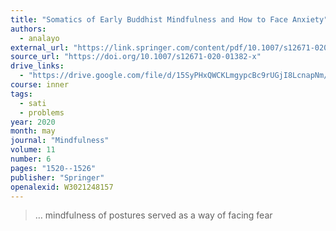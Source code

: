 ```yaml
---
title: "Somatics of Early Buddhist Mindfulness and How to Face Anxiety"
authors:
  - analayo
external_url: "https://link.springer.com/content/pdf/10.1007/s12671-020-01382-x.pdf"
source_url: "https://doi.org/10.1007/s12671-020-01382-x"
drive_links:
  - "https://drive.google.com/file/d/15SyPHxQWCKLmgypcBc9rUGjI8LcnapNm/view?usp=drivesdk"
course: inner
tags:
  - sati
  - problems
year: 2020
month: may
journal: "Mindfulness"
volume: 11
number: 6
pages: "1520--1526"
publisher: "Springer"
openalexid: W3021248157
---
```


> … mindfulness of postures served as a way of facing fear

